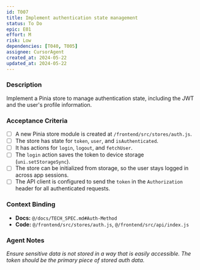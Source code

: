 ```yaml
---
id: T007
title: Implement authentication state management
status: To Do
epic: E01
effort: M
risk: Low
dependencies: [T040, T005]
assignee: CursorAgent
created_at: 2024-05-22
updated_at: 2024-05-22
---
```


### Description

Implement a Pinia store to manage authentication state, including the JWT and the user's profile information.

### Acceptance Criteria

- [ ] A new Pinia store module is created at `/frontend/src/stores/auth.js`.
- [ ] The store has state for `token`, `user`, and `isAuthenticated`.
- [ ] It has actions for `login`, `logout`, and `fetchUser`.
- [ ] The `login` action saves the token to device storage (`uni.setStorageSync`).
- [ ] The store can be initialized from storage, so the user stays logged in across app sessions.
- [ ] The API client is configured to send the `token` in the `Authorization` header for all authenticated requests.

### Context Binding

- **Docs:** `@/docs/TECH_SPEC.md#Auth-Method`
- **Code:** `@/frontend/src/stores/auth.js`, `@/frontend/src/api/index.js`

### Agent Notes

*Ensure sensitive data is not stored in a way that is easily accessible. The token should be the primary piece of stored auth data.* 